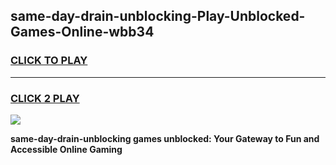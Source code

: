 
## same-day-drain-unblocking-Play-Unblocked-Games-Online-wbb34
<h3>
<a href="https://premium76.site?title=same-day-drain-unblocking&ref=25A">CLICK TO PLAY</a></h3>
<hr>

<h3>
<a href="https://premium76.site?title=same-day-drain-unblocking&ref=25A">CLICK 2 PLAY</a>
  
</h3>

<a href="https://premium76.site?title=same-day-drain-unblocking&ref=25A"><img src="https://clearcache.store/games.png"></a>


**same-day-drain-unblocking games unblocked: Your Gateway to Fun and Accessible Online Gaming**
